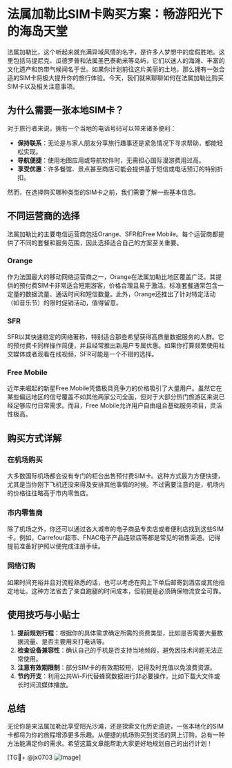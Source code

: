 # 法属加勒比SIM卡购买方案：畅游阳光下的海岛天堂

法属加勒比，这个听起来就充满异域风情的名字，是许多人梦想中的度假胜地。这里包括马提尼克、瓜德罗普和法属圣巴泰勒米等岛屿，它们以迷人的海滩、丰富的文化遗产和热带气候闻名于世。如果你计划前往这片美丽的土地，那么拥有一张合适的SIM卡将极大提升你的旅行体验。今天，我们就来聊聊如何在法属加勒比购买SIM卡以及相关注意事项。

## 为什么需要一张本地SIM卡？

对于旅行者来说，拥有一个当地的电话号码可以带来诸多便利：
- **保持联系**：无论是与家人朋友分享旅行趣事还是紧急情况下寻求帮助，都能轻松实现。
- **导航便捷**：使用地图应用或导航软件时，无需担心国际漫游费用过高。
- **享受优惠**：许多餐馆、景点甚至商店可能会提供基于短信或电话预订的特别折扣。

然而，在选择购买哪种类型的SIM卡之前，我们需要了解一些基本信息。

## 不同运营商的选择

法属加勒比的主要电信运营商包括Orange、SFR和Free Mobile。每个运营商都提供了不同的套餐和服务范围，因此选择适合自己的方案至关重要。

### Orange
作为法国最大的移动网络运营商之一，Orange在法属加勒比地区覆盖广泛。其提供的预付费SIM卡非常适合短期游客，价格合理且易于激活。标准套餐通常包含一定量的数据流量、通话时间和短信数量。此外，Orange还推出了针对特定活动（如音乐节）的限时促销活动，值得留意。

### SFR
SFR以其快速稳定的网络著称，特别适合那些希望获得高质量数据服务的人群。它的预付费卡同样操作简便，并且经常推出新用户专属优惠。如果你打算频繁使用社交媒体或者观看在线视频，SFR可能是一个不错的选择。

### Free Mobile
近年来崛起的新星Free Mobile凭借极具竞争力的价格吸引了大量用户。虽然它在某些偏远地区的信号覆盖不如其他两家公司全面，但对于大部分热门旅游区来说已经足够应付日常需求。而且，Free Mobile允许用户自由组合基础服务项目，灵活性极高。

## 购买方式详解

### 在机场购买
大多数国际机场都会设有专门的柜台出售预付费SIM卡。这种方式最为方便快捷，尤其是当你刚下飞机还没来得及安排其他事情的时候。不过需要注意的是，机场内的价格往往略高于市内零售店。

### 市内零售商
除了机场之外，你还可以通过各大城市的电子商品专卖店或者便利店找到这些SIM卡。例如，Carrefour超市、FNAC电子产品连锁店等都是常见的销售渠道。记得提前准备好护照以便完成注册手续。

### 网络订购
如果时间充裕并且对流程熟悉的话，也可以考虑在网上下单后邮寄到酒店或其他指定地址。这种方法省去了亲自跑腿的时间成本，但前提是必须确保物流安全可靠。

## 使用技巧与小贴士

1. **提前规划行程**：根据你的具体需求确定所需的资费类型，比如是否需要大量数据流量、是否主要用来打电话等。
2. **检查设备兼容性**：确认自己的手机是否支持当地频段，避免因技术问题无法正常使用。
3. **注意有效期限制**：部分SIM卡的有效期较短，记得及时充值以免浪费资源。
4. **节约开支**：利用公共Wi-Fi代替蜂窝数据进行非必要操作，比如下载大文件或长时间流媒体播放。

## 总结

无论你是来法属加勒比享受阳光沙滩，还是探索文化历史遗迹，一张本地化的SIM卡都将为你的旅程增添更多乐趣。从便捷的机场购买到灵活的网上订购，总有一种方法能满足你的需求。希望这篇文章能帮助大家更好地规划自己的出行计划！

[TG💪+ @jx0703 ![Image](https://github.com/user-attachments/assets/dbca1d08-cadb-493c-b0ec-ad6f7a83f270)]